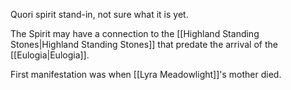Quori spirit stand-in, not sure what it is yet.

The Spirit may have a connection to the [[Highland Standing Stones|Highland Standing Stones]] that predate the arrival of the [[Eulogia|Eulogia]].

First manifestation was when [[Lyra Meadowlight]]'s mother died.